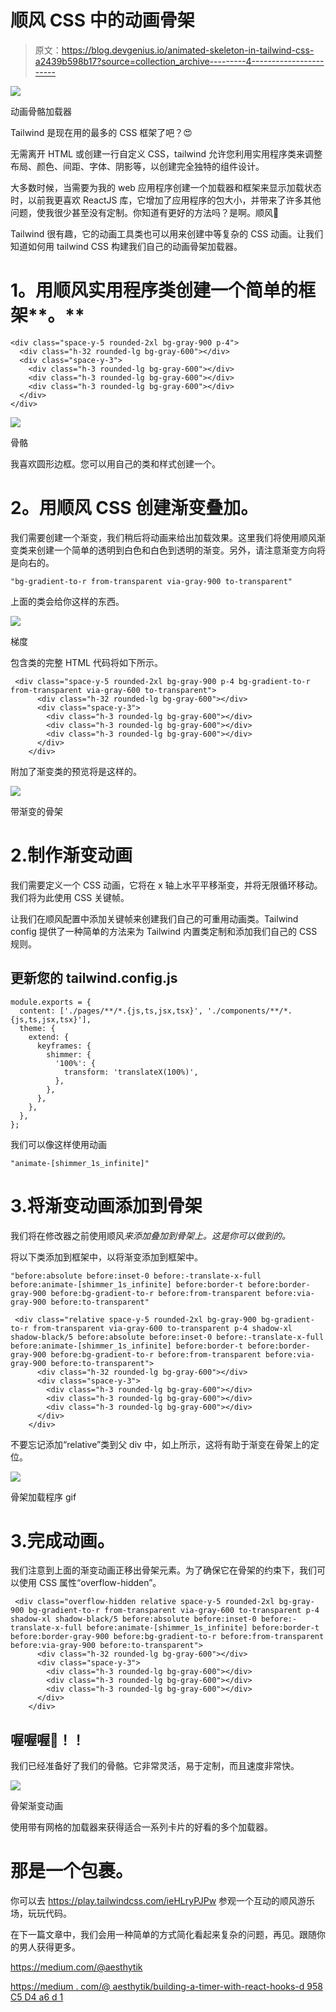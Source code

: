 # 顺风 CSS 中的动画骨架

> 原文：<https://blog.devgenius.io/animated-skeleton-in-tailwind-css-a2439b598b17?source=collection_archive---------4----------------------->

![](img/1242284a820f9905ba5fc0d8cbbc1c51.png)

动画骨骼加载器

Tailwind 是现在用的最多的 CSS 框架了吧？😍

无需离开 HTML 或创建一行自定义 CSS，tailwind 允许您利用实用程序类来调整布局、颜色、间距、字体、阴影等，以创建完全独特的组件设计。

大多数时候，当需要为我的 web 应用程序创建一个加载器和框架来显示加载状态时，以前我更喜欢 ReactJS 库，它增加了应用程序的包大小，并带来了许多其他问题，使我很少甚至没有定制。你知道有更好的方法吗？是啊。顺风💫

Tailwind 很有趣，它的动画工具类也可以用来创建中等复杂的 CSS 动画。让我们知道如何用 tailwind CSS 构建我们自己的动画骨架加载器。

# **1。用顺风实用程序类创建一个简单的框架****。**

```
<div class="space-y-5 rounded-2xl bg-gray-900 p-4">
  <div class="h-32 rounded-lg bg-gray-600"></div>
  <div class="space-y-3">
    <div class="h-3 rounded-lg bg-gray-600"></div>
    <div class="h-3 rounded-lg bg-gray-600"></div>
    <div class="h-3 rounded-lg bg-gray-600"></div>
  </div>
</div>
```

![](img/0ae1bfc9deea8653cca1eb9ec91faae5.png)

骨骼

我喜欢圆形边框。您可以用自己的类和样式创建一个。

# **2。用顺风 CSS 创建渐变叠加。**

我们需要创建一个渐变，我们稍后将动画来给出加载效果。这里我们将使用顺风渐变类来创建一个简单的透明到白色和白色到透明的渐变。另外，请注意渐变方向将是向右的。

```
"bg-gradient-to-r from-transparent via-gray-900 to-transparent"
```

上面的类会给你这样的东西。

![](img/cf58ff7214a3c11bd1794d52fb681391.png)

梯度

包含类的完整 HTML 代码将如下所示。

```
 <div class="space-y-5 rounded-2xl bg-gray-900 p-4 bg-gradient-to-r from-transparent via-gray-600 to-transparent">
      <div class="h-32 rounded-lg bg-gray-600"></div>
      <div class="space-y-3">
        <div class="h-3 rounded-lg bg-gray-600"></div>
        <div class="h-3 rounded-lg bg-gray-600"></div>
        <div class="h-3 rounded-lg bg-gray-600"></div>
      </div>
    </div>
```

附加了渐变类的预览将是这样的。

![](img/0c0c799f1c65eef78e4bc850ef0e20fa.png)

带渐变的骨架

# 2.制作渐变动画

我们需要定义一个 CSS 动画，它将在 x 轴上水平平移渐变，并将无限循环移动。我们将为此使用 CSS 关键帧。

让我们在顺风配置中添加关键帧来创建我们自己的可重用动画类。Tailwind config 提供了一种简单的方法来为 Tailwind 内置类定制和添加我们自己的 CSS 规则。

## 更新您的 tailwind.config.js

```
module.exports = {
  content: ['./pages/**/*.{js,ts,jsx,tsx}', './components/**/*.{js,ts,jsx,tsx}'],
  theme: {
    extend: {
      keyframes: {
        shimmer: {
          '100%': {
            transform: 'translateX(100%)',
          },
        },
      },
    },
  },
};
```

我们可以像这样使用动画

```
"animate-[shimmer_1s_infinite]"
```

# 3.将渐变动画添加到骨架

我们将在修改器之前使用顺风*来添加叠加到骨架上。这是你可以做到的。*

将以下类添加到框架中，以将渐变添加到框架中。

```
"before:absolute before:inset-0 before:-translate-x-full before:animate-[shimmer_1s_infinite] before:border-t before:border-gray-900 before:bg-gradient-to-r before:from-transparent before:via-gray-900 before:to-transparent"
```

```
 <div class="relative space-y-5 rounded-2xl bg-gray-900 bg-gradient-to-r from-transparent via-gray-600 to-transparent p-4 shadow-xl shadow-black/5 before:absolute before:inset-0 before:-translate-x-full before:animate-[shimmer_1s_infinite] before:border-t before:border-gray-900 before:bg-gradient-to-r before:from-transparent before:via-gray-900 before:to-transparent">
      <div class="h-32 rounded-lg bg-gray-600"></div>
      <div class="space-y-3">
        <div class="h-3 rounded-lg bg-gray-600"></div>
        <div class="h-3 rounded-lg bg-gray-600"></div>
        <div class="h-3 rounded-lg bg-gray-600"></div>
      </div>
    </div>
```

不要忘记添加“relative”类到父 div 中，如上所示，这将有助于渐变在骨架上的定位。

![](img/00948f66c107a2dbec6c3bc4c3676108.png)

骨架加载程序 gif

# 3.完成动画。

我们注意到上面的渐变动画正移出骨架元素。为了确保它在骨架的约束下，我们可以使用 CSS 属性“overflow-hidden”。

```
 <div class="overflow-hidden relative space-y-5 rounded-2xl bg-gray-900 bg-gradient-to-r from-transparent via-gray-600 to-transparent p-4 shadow-xl shadow-black/5 before:absolute before:inset-0 before:-translate-x-full before:animate-[shimmer_1s_infinite] before:border-t before:border-gray-900 before:bg-gradient-to-r before:from-transparent before:via-gray-900 before:to-transparent">
      <div class="h-32 rounded-lg bg-gray-600"></div>
      <div class="space-y-3">
        <div class="h-3 rounded-lg bg-gray-600"></div>
        <div class="h-3 rounded-lg bg-gray-600"></div>
        <div class="h-3 rounded-lg bg-gray-600"></div>
      </div>
    </div>
```

## 喔喔喔🎉！！

我们已经准备好了我们的骨骼。它非常灵活，易于定制，而且速度非常快。

![](img/00e2be6783b71c2a107eb5fd17625f4d.png)

骨架渐变动画

使用带有网格的加载器来获得适合一系列卡片的好看的多个加载器。

# 那是一个包裹。

你可以去 https://play.tailwindcss.com/ieHLryPJPw 参观一个互动的顺风游乐场，玩玩代码。

在下一篇文章中，我们会用一种简单的方式简化看起来复杂的问题，再见。跟随你的男人获得更多。

https://medium.com/@aesthytik

[https://medium . com/@ aesthytik/building-a-timer-with-react-hooks-d 958 C5 D4 a6 d 1](https://medium.com/@aesthytik/building-a-timer-with-react-hooks-d958c5d4a6d1)